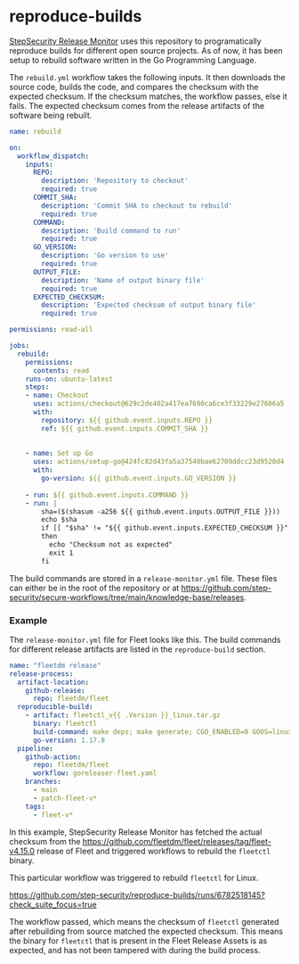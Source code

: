 # reproduce-builds
[StepSecurity Release Monitor](https://blog.stepsecurity.io/introducing-stepsecurity-release-monitor-517ed10623a1) uses this repository to programatically reproduce builds for different open source projects. As of now, it has been setup to rebuild software written in the Go Programming Language. 

The `rebuild.yml` workflow takes the following inputs. It then downloads the source code, builds the code, and compares the checksum with the expected checksum. If the checksum matches, the workflow passes, else it fails. The expected checksum comes from the release artifacts of the software being rebuilt. 


```yaml
name: rebuild

on:
  workflow_dispatch:
    inputs:
      REPO:
        description: 'Repository to checkout'
        required: true
      COMMIT_SHA:
        description: 'Commit SHA to checkout to rebuild'
        required: true
      COMMAND:
        description: 'Build command to run'
        required: true
      GO_VERSION:
        description: 'Go version to use'
        required: true
      OUTPUT_FILE:
        description: 'Name of output binary file'
        required: true
      EXPECTED_CHECKSUM:
        description: 'Expected checksum of output binary file'
        required: true

permissions: read-all

jobs:
  rebuild:
    permissions:
      contents: read
    runs-on: ubuntu-latest
    steps:
    - name: Checkout
      uses: actions/checkout@629c2de402a417ea7690ca6ce3f33229e27606a5
      with:
        repository: ${{ github.event.inputs.REPO }}
        ref: ${{ github.event.inputs.COMMIT_SHA }}
         
    
    - name: Set up Go 
      uses: actions/setup-go@424fc82d43fa5a37540bae62709ddcc23d9520d4
      with:
        go-version: ${{ github.event.inputs.GO_VERSION }}
        
    - run: ${{ github.event.inputs.COMMAND }}
    - run: | 
        sha=($(shasum -a256 ${{ github.event.inputs.OUTPUT_FILE }}))
        echo $sha
        if [[ "$sha" != "${{ github.event.inputs.EXPECTED_CHECKSUM }}" ]]
        then
          echo "Checksum not as expected"
          exit 1
        fi
```

The build commands are stored in a `release-monitor.yml` file. These files can either be in the root of the repository or at https://github.com/step-security/secure-workflows/tree/main/knowledge-base/releases. 

### Example

The `release-monitor.yml` file for Fleet looks like this. The build commands for different release artifacts are listed in the `reproduce-build` section. 

``` yaml
name: "fleetdm release"
release-process:
  artifact-location:
    github-release:
      repo: fleetdm/fleet
  reproducible-build:
    - artifact: fleetctl_v{{ .Version }}_linux.tar.gz
      binary: fleetctl
      build-command: make deps; make generate; CGO_ENABLED=0 GOOS=linux GOARCH=amd64 go build -trimpath -ldflags="-X github.com/kolide/kit/version.appName=fleetctl -X github.com/kolide/kit/version.version={{ .Version }} -X github.com/kolide/kit/version.branch={{ .Branch }} -X github.com/kolide/kit/version.revision={{ .FullCommit }} -X github.com/kolide/kit/version.buildDate={{ time "2006-01-02"}} -X github.com/kolide/kit/version.buildUser=runner" ./cmd/fleetctl/
      go-version: 1.17.8
  pipeline:
    github-action:
      repo: fleetdm/fleet
      workflow: goreleaser-fleet.yaml
    branches: 
      - main
      - patch-fleet-v*
    tags:
      - fleet-v*
```

In this example, StepSecurity Release Monitor has fetched the actual checksum from the https://github.com/fleetdm/fleet/releases/tag/fleet-v4.15.0 release of Fleet and triggered workflows to rebuild the `fleetctl` binary. 

This particular workflow was triggered to rebuild `fleetctl` for Linux. 

https://github.com/step-security/reproduce-builds/runs/6782518145?check_suite_focus=true

The workflow passed, which means the checksum of `fleetctl` generated after rebuilding from source matched the expected checksum. This means the binary for `fleetctl` that is present in the Fleet Release Assets is as expected, and has not been tampered with during the build process.  
